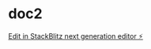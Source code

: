 # doc2

[Edit in StackBlitz next generation editor ⚡️](https://stackblitz.com/~/github.com/infooos/doc2)